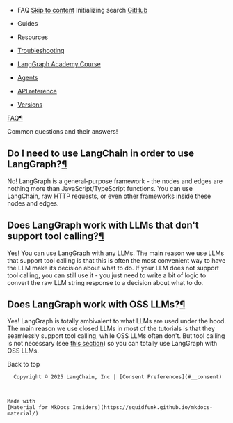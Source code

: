 - FAQ [Skip to content](#faq) Initializing search [GitHub](https://github.com/langchain-ai/langgraphjs)

- Guides

- Resources

- [Troubleshooting](../../troubleshooting/errors/)

- [LangGraph Academy Course](https://academy.langchain.com/courses/intro-to-langgraph)

- [Agents](../../agents/overview/)

- [API reference](../../reference/)

- [Versions](../../versions/)

[FAQ¶](#faq)

Common questions and their answers!

## Do I need to use LangChain in order to use LangGraph?[¶](#do-i-need-to-use-langchain-in-order-to-use-langgraph)

No! LangGraph is a general-purpose framework - the nodes and edges are nothing more than JavaScript/TypeScript functions. You can use LangChain, raw HTTP requests, or even other frameworks inside these nodes and edges.

## Does LangGraph work with LLMs that don't support tool calling?[¶](#does-langgraph-work-with-llms-that-dont-support-tool-calling)

Yes! You can use LangGraph with any LLMs. The main reason we use LLMs that support tool calling is that this is often the most convenient way to have the LLM make its decision about what to do. If your LLM does not support tool calling, you can still use it - you just need to write a bit of logic to convert the raw LLM string response to a decision about what to do.

## Does LangGraph work with OSS LLMs?[¶](#does-langgraph-work-with-oss-llms)

Yes! LangGraph is totally ambivalent to what LLMs are used under the hood. The main reason we use closed LLMs in most of the tutorials is that they seamlessly support tool calling, while OSS LLMs often don't. But tool calling is not necessary (see [this section](#does-langgraph-work-with-llms-that-dont-support-tool-calling)) so you can totally use LangGraph with OSS LLMs.

  Back to top

      Copyright © 2025 LangChain, Inc | [Consent Preferences](#__consent)



    Made with
    [Material for MkDocs Insiders](https://squidfunk.github.io/mkdocs-material/)

[](https://langchain-ai.github.io/langgraph/)
[](https://github.com/langchain-ai/langgraphjs)
[](https://twitter.com/LangChainAI)